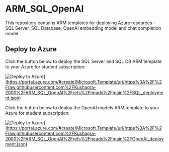 # ARM_SQL_OpenAI

This repository contains ARM templates for deploying Azure resources - SQL Server, SQL Database, OpenAI embedding model and chat completion model.

## Deploy to Azure

Click the button below to deploy the SQL Server and SQL DB ARM template to your Azure for student subscription:  

![Deploy to Azure](https://aka.ms/deploytoazurebutton)](https://portal.azure.com/#create/Microsoft.Template/uri/https%3A%2F%2Fraw.githubusercontent.com%2FKushagra-2000%2FARM_SQL_OpenAI%2Frefs%2Fheads%2Fmain%2FSQL_deployment.json)


Click the button below to deploy the OpenAI models ARM template to your Azure for student subscription:  

![Deploy to Azure](https://aka.ms/deploytoazurebutton)](https://portal.azure.com/#create/Microsoft.Template/uri/https%3A%2F%2Fraw.githubusercontent.com%2FKushagra-2000%2FARM_SQL_OpenAI%2Frefs%2Fheads%2Fmain%2FOpenAI_deployment.json)
